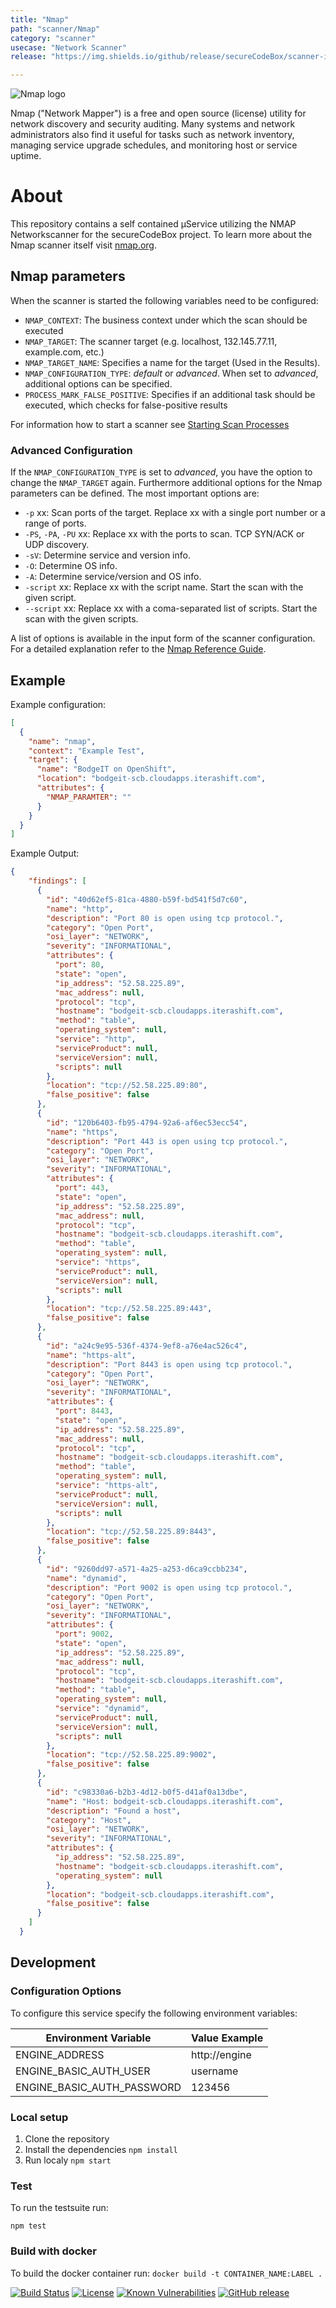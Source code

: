 ```yaml
---
title: "Nmap"
path: "scanner/Nmap"
category: "scanner"
usecase: "Network Scanner"
release: "https://img.shields.io/github/release/secureCodeBox/scanner-infrastructure-nmap.svg"

---
```


![Nmap logo](https://nmap.org/images/sitelogo.png)

Nmap ("Network Mapper") is a free and open source (license) utility for network discovery and security auditing. Many systems and network administrators also find it useful for tasks such as network inventory, managing service upgrade schedules, and monitoring host or service uptime. 

<!-- end -->

# About
This repository contains a self contained µService utilizing the NMAP Networkscanner for the secureCodeBox project. To learn more about the Nmap scanner itself visit [nmap.org].

## Nmap parameters

When the scanner is started the following variables need to be configured:

* `NMAP_CONTEXT`: The business context under which the scan should be executed
* `NMAP_TARGET`: The scanner target (e.g. localhost, 132.145.77.11, example.com, etc.)
* `NMAP_TARGET_NAME`: Specifies a name for the target (Used in the Results).
* `NMAP_CONFIGURATION_TYPE`: _default_ or _advanced_. When set to _advanced_, additional
options can be specified. 
* `PROCESS_MARK_FALSE_POSITIVE`: Specifies if an additional task should be executed, which checks
for false-positive results

For information how to start a scanner see [Starting Scan Processes](https://github.com/secureCodeBox/engine/wiki/Starting-Scan-Processes)

### Advanced Configuration

If the `NMAP_CONFIGURATION_TYPE` is set to _advanced_, you have the 
option to change the `NMAP_TARGET` again.
Furthermore additional options for the Nmap parameters 
can be defined. The most important options are: 

* `-p` xx: Scan ports of the target. Replace xx with a single port number or
a range of ports.
* `-PS`, `-PA`, `-PU` xx: Replace xx with the ports to scan. TCP SYN/ACK or 
UDP discovery.
* `-sV`: Determine service and version info.
* `-O`: Determine OS info.
* `-A`: Determine service/version and OS info.
* `-script` xx: Replace xx with the script name. Start the scan with the given script.
* `--script` xx: Replace xx with a coma-separated list of scripts. Start the scan with the given scripts.

A list of options is available in the input form of the scanner configuration.
For a detailed explanation refer to the [Nmap Reference Guide](https://nmap.org/book/man.html).

## Example
Example configuration:

```json
[
  {
    "name": "nmap",
    "context": "Example Test",
    "target": {
      "name": "BodgeIT on OpenShift",
      "location": "bodgeit-scb.cloudapps.iterashift.com",
      "attributes": {
        "NMAP_PARAMTER": ""  
      }
    }
  }
]
```

Example Output:

```json
{
    "findings": [
      {
        "id": "40d62ef5-81ca-4880-b59f-bd541f5d7c60",
        "name": "http",
        "description": "Port 80 is open using tcp protocol.",
        "category": "Open Port",
        "osi_layer": "NETWORK",
        "severity": "INFORMATIONAL",
        "attributes": {
          "port": 80,
          "state": "open",
          "ip_address": "52.58.225.89",
          "mac_address": null,
          "protocol": "tcp",
          "hostname": "bodgeit-scb.cloudapps.iterashift.com",
          "method": "table",
          "operating_system": null,
          "service": "http",
          "serviceProduct": null,
          "serviceVersion": null,
          "scripts": null
        },
        "location": "tcp://52.58.225.89:80",
        "false_positive": false
      },
      {
        "id": "120b6403-fb95-4794-92a6-af6ec53ecc54",
        "name": "https",
        "description": "Port 443 is open using tcp protocol.",
        "category": "Open Port",
        "osi_layer": "NETWORK",
        "severity": "INFORMATIONAL",
        "attributes": {
          "port": 443,
          "state": "open",
          "ip_address": "52.58.225.89",
          "mac_address": null,
          "protocol": "tcp",
          "hostname": "bodgeit-scb.cloudapps.iterashift.com",
          "method": "table",
          "operating_system": null,
          "service": "https",
          "serviceProduct": null,
          "serviceVersion": null,
          "scripts": null
        },
        "location": "tcp://52.58.225.89:443",
        "false_positive": false
      },
      {
        "id": "a24c9e95-536f-4374-9ef8-a76e4ac526c4",
        "name": "https-alt",
        "description": "Port 8443 is open using tcp protocol.",
        "category": "Open Port",
        "osi_layer": "NETWORK",
        "severity": "INFORMATIONAL",
        "attributes": {
          "port": 8443,
          "state": "open",
          "ip_address": "52.58.225.89",
          "mac_address": null,
          "protocol": "tcp",
          "hostname": "bodgeit-scb.cloudapps.iterashift.com",
          "method": "table",
          "operating_system": null,
          "service": "https-alt",
          "serviceProduct": null,
          "serviceVersion": null,
          "scripts": null
        },
        "location": "tcp://52.58.225.89:8443",
        "false_positive": false
      },
      {
        "id": "9260dd97-a571-4a25-a253-d6ca9ccbb234",
        "name": "dynamid",
        "description": "Port 9002 is open using tcp protocol.",
        "category": "Open Port",
        "osi_layer": "NETWORK",
        "severity": "INFORMATIONAL",
        "attributes": {
          "port": 9002,
          "state": "open",
          "ip_address": "52.58.225.89",
          "mac_address": null,
          "protocol": "tcp",
          "hostname": "bodgeit-scb.cloudapps.iterashift.com",
          "method": "table",
          "operating_system": null,
          "service": "dynamid",
          "serviceProduct": null,
          "serviceVersion": null,
          "scripts": null
        },
        "location": "tcp://52.58.225.89:9002",
        "false_positive": false
      },
      {
        "id": "c98330a6-b2b3-4d12-b0f5-d41af0a13dbe",
        "name": "Host: bodgeit-scb.cloudapps.iterashift.com",
        "description": "Found a host",
        "category": "Host",
        "osi_layer": "NETWORK",
        "severity": "INFORMATIONAL",
        "attributes": {
          "ip_address": "52.58.225.89",
          "hostname": "bodgeit-scb.cloudapps.iterashift.com",
          "operating_system": null
        },
        "location": "bodgeit-scb.cloudapps.iterashift.com",
        "false_positive": false
      }
    ]
  }
```

## Development

### Configuration Options
To configure this service specify the following environment variables:

| Environment Variable       | Value Example         |
| -------------------------- | --------------------- |
| ENGINE_ADDRESS             | http://engine         |
| ENGINE_BASIC_AUTH_USER     | username              |
| ENGINE_BASIC_AUTH_PASSWORD | 123456                |

### Local setup

1.  Clone the repository
2.  Install the dependencies `npm install`
3.  Run localy `npm start`

### Test

To run the testsuite run:

`npm test`

### Build with docker
To build the docker container run: `docker build -t CONTAINER_NAME:LABEL .`

[![Build Status](https://travis-ci.com/secureCodeBox/scanner-infrastructure-nmap.svg?branch=master)](https://travis-ci.com/secureCodeBox/scanner-infrastructure-nmap)
[![License](https://img.shields.io/badge/License-Apache%202.0-blue.svg)](https://opensource.org/licenses/Apache-2.0)
[![Known Vulnerabilities](https://snyk.io/test/github/secureCodeBox/scanner-infrastructure-nmap/badge.svg)](https://snyk.io/test/github/secureCodeBox/scanner-infrastructure-nmap)
[![GitHub release](https://img.shields.io/github/release/secureCodeBox/scanner-infrastructure-nmap.svg)](https://github.com/secureCodeBox/scanner-infrastructure-nmap/releases/latest)

[nmap.org]: https://nmap.org/
